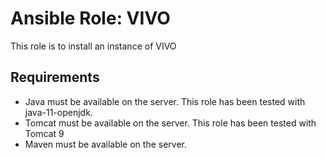 # Ansible Role: VIVO

This role is to install an instance of VIVO

## Requirements
- Java must be available on the server. This role has been tested with java-11-openjdk.
- Tomcat must be available on the server. This role has been tested with Tomcat 9
- Maven must be available on the server.